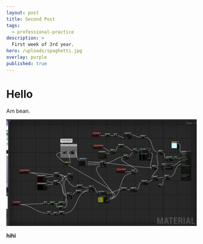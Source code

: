 ```yaml
---
layout: post
title: Second Post
tags:
  - professional-practice
description: >
  First week of 3rd year.
hero: /uploads/spaghetti.jpg
overlay: purple
published: true
---
```


# Hello

Am bean.

![wonky normal map](/uploads/spaghetti.jpg)

**hihi**